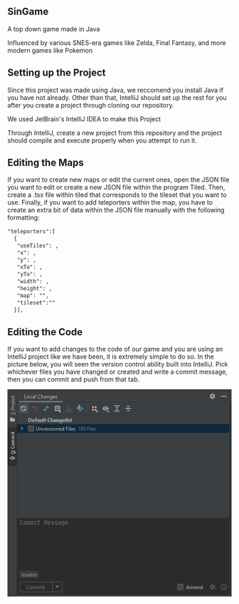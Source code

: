 ## SinGame
A top down game made in Java

Influenced by various SNES-era games like Zelda, Final Fantasy, and more modern games like Pokemon 

## Setting up the Project
Since this project was made using Java, we reccomend you install Java if you have not already. Other than that, IntelliJ should set up the rest for you after you create a project through cloning our repository.

We used JetBrain's IntelliJ IDEA to make this Project

Through IntelliJ, create a new project from this repository and the project should compile and execute properly when you attempt to run it.

## Editing the Maps 

If you want to create new maps or edit the current ones, open the JSON file you want to edit or create a new JSON file within the program Tiled. Then, create a .tsx file within tiled that corresponds to the tileset that you want to use. Finally, if you want to add teleporters within the map, you have to create an extra bit of data within the JSON file manually with the following formatting:

```
"teleporters":[
  {
   "useTiles": ,
   "x": ,
   "y": ,
   "xTo": ,
   "yTo": ,
   "width": ,
   "height": ,
   "map": "",
   "tileset":""
  }],
  ```
## Editing the Code 

If you want to add changes to the code of our game and you are using an IntelliJ project like we have been, it is extremely simple to do so. In the picture below, you will seen the version control ability built into IntelliJ. Pick whichever files you have changed or created and write a commit message, then you can commit and push from that tab. 

![](Images/IntelliJVCS.PNG)
